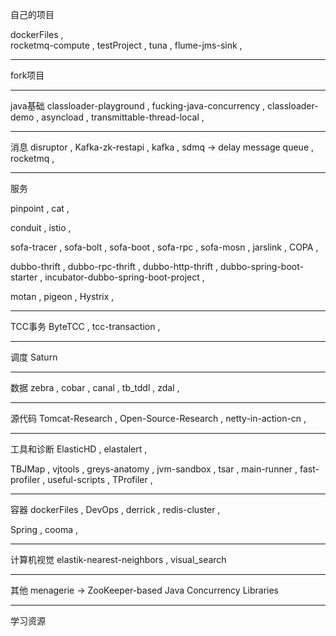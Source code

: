 自己的项目

dockerFiles ,  
rocketmq-compute ,
testProject ,
tuna ,
flume-jms-sink ,

-----

fork项目

-----
java基础
classloader-playground ,
fucking-java-concurrency ,
classloader-demo ,
asyncload ,
transmittable-thread-local ,

---
消息
disruptor ,
Kafka-zk-restapi ,
kafka ,
sdmq  -> delay message queue ,
rocketmq ,

---
服务


pinpoint , 
cat ,

conduit ,
istio ,

sofa-tracer ,
sofa-bolt ,
sofa-boot ,
sofa-rpc ,
sofa-mosn ,
jarslink ,
COPA ,

dubbo-thrift ,
dubbo-rpc-thrift ,
dubbo-http-thrift ,
dubbo-spring-boot-starter ,
incubator-dubbo-spring-boot-project ,

motan ,
pigeon ,
Hystrix ,

----
TCC事务
ByteTCC  ,
tcc-transaction  ,

---
调度
Saturn  

---
数据
zebra ,
cobar  ,
canal  ,
tb_tddl  ,
zdal  ,

---
源代码
Tomcat-Research ,
Open-Source-Research ,
netty-in-action-cn ,


---
工具和诊断
ElasticHD ,
elastalert ,

TBJMap ,
vjtools ,
greys-anatomy ,
jvm-sandbox ,
tsar ,
main-runner ,
fast-profiler ,
useful-scripts ,
TProfiler ,


---
容器
dockerFiles ,
DevOps ,
derrick , 
redis-cluster ,

Spring ,
cooma ,

-----
计算机视觉
elastik-nearest-neighbors ,
visual_search

-----
其他
menagerie -> ZooKeeper-based Java Concurrency Libraries

----
学习资源




